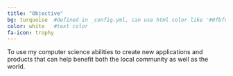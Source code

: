 ```yaml
---
title: "Objective"
bg: turquoise  #defined in _config.yml, can use html color like '#0fbfcf'
color: white   #text color
fa-icon: trophy
---
```


To use my computer science abilities to create new applications and products that can help benefit both the local community as well as the world.